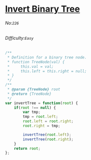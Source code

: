 # [Invert Binary Tree](https://leetcode.com/problems/invert-binary-tree/)
###### No:`226`
###### Difficulty:`Easy`


```javascript
/**
 * Definition for a binary tree node.
 * function TreeNode(val) {
 *     this.val = val;
 *     this.left = this.right = null;
 * }
 */
/**
 * @param {TreeNode} root
 * @return {TreeNode}
 */
var invertTree = function(root) {
    if(root !== null) {
        var tmp;
        tmp = root.left;
        root.left = root.right;
        root.right = tmp;

        invertTree(root.left);
        invertTree(root.right);
    }
    return root;
};
```
